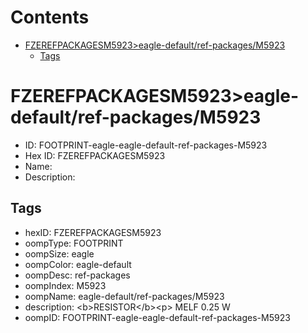 



Contents
========

* [FZEREFPACKAGESM5923>eagle-default/ref-packages/M5923](#fzerefpackagesm5923eagle-defaultref-packagesm5923)
	* [Tags](#tags)

# FZEREFPACKAGESM5923>eagle-default/ref-packages/M5923

- ID: FOOTPRINT-eagle-eagle-default-ref-packages-M5923
- Hex ID: FZEREFPACKAGESM5923
- Name: 
- Description: 

## Tags

- hexID: FZEREFPACKAGESM5923
- oompType: FOOTPRINT
- oompSize: eagle
- oompColor: eagle-default
- oompDesc: ref-packages
- oompIndex: M5923
- oompName: eagle-default/ref-packages/M5923
- description: &lt;b&gt;RESISTOR&lt;/b&gt;&lt;p&gt;&#xD;
MELF 0.25 W
- oompID: FOOTPRINT-eagle-eagle-default-ref-packages-M5923
